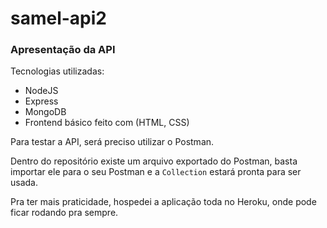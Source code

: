 # samel-api2

### Apresentação da API

Tecnologias utilizadas:

- NodeJS
- Express
- MongoDB
- Frontend básico feito com (HTML, CSS)

Para testar a API, será preciso utilizar o Postman.

Dentro do repositório existe um arquivo exportado do Postman, basta importar ele para o seu Postman e a `Collection` estará pronta para ser usada.

Pra ter mais praticidade, hospedei a aplicação toda no Heroku, onde pode ficar rodando pra sempre.

